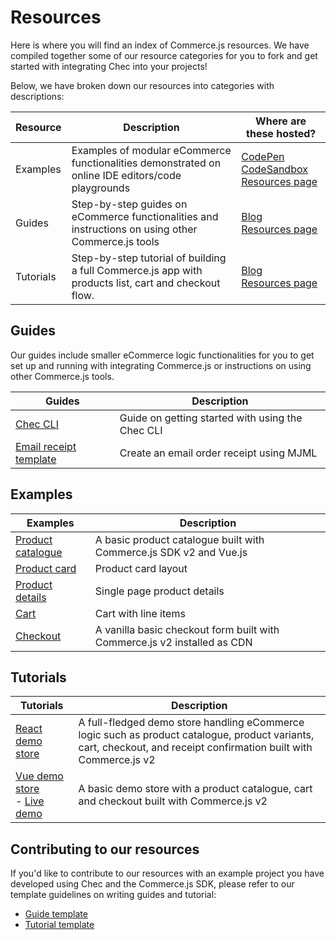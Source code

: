 # Resources

Here is where you will find an index of Commerce.js resources. We have compiled together some of our resource categories for you to fork and get started with integrating Chec into your projects!

Below, we have broken down our resources into categories with descriptions:

| Resource   |      Description      |  Where are these hosted? |
|----------|-------------|------|
| Examples |   Examples of modular eCommerce functionalities demonstrated on online IDE editors/code playgrounds   |   [CodePen](https://codepen.io/commercejs)</br>[CodeSandbox](https://codesandbox.io/)</br>  [Resources page](https://commercejs.com/resources/) |
| Guides |  Step-by-step guides on eCommerce functionalities and instructions on using other Commerce.js tools | [Blog](https://commercejs.com/blog/)</br>[Resources page](https://commercejs.com/resources/)  |
| Tutorials | Step-by-step tutorial of building a full Commerce.js app with products list, cart and checkout flow. | [Blog](https://commercejs.com/blog/)</br>[Resources page](https://commercejs.com/resources/) |

## Guides 

Our guides include smaller eCommerce logic functionalities for you to get set up and running with integrating Commerce.js or instructions on using other Commerce.js tools.

| Guides   |      Description      |
|----------|-------------|
| [Chec CLI](https://commercejs.com/blog/getting-started-with-the-chec-cli) |  Guide on getting started with using the Chec CLI |
| [Email receipt template](https://github.com/chec/chec-receipt) |  Create an email order receipt using MJML |


## Examples

| Examples   |      Description      |
|----------|-------------|
| [Product catalogue](https://codesandbox.io/s/product-catalogue-demo-4pvpq) |  A basic product catalogue built with Commerce.js SDK v2 and Vue.js  |
| [Product card]() |  Product card layout  |
| [Product details]() |  Single page product details  |
| [Cart]() |  Cart with line items |
| [Checkout](https://codepen.io/commercejs/pen/oNXvpxZ) |  A vanilla basic checkout form built with Commerce.js v2 installed as CDN |

## Tutorials 

| Tutorials   |      Description      |
|----------|-------------|
| [React demo store](https://commercejs.com/blog/create-an-ecommerce-store-with-vuejs) |  A full-fledged demo store handling eCommerce logic such as product catalogue, product variants, cart, checkout, and receipt confirmation built with Commerce.js v2 |
| [Vue demo store](https://github.com/jaepass/example-cjs-vue)</br> - [Live demo](https://codesandbox.io/s/vue-demo-store-z6twt) |  A basic demo store with a product catalogue, cart and checkout built with Commerce.js v2 |

## Contributing to our resources

If you'd like to contribute to our resources with an example project you have developed using Chec and the Commerce.js SDK, please refer to our template guidelines on writing guides and tutorial:

- [Guide template](https://github.com/chec/resources/blob/master/templates/guide-template.md)
- [Tutorial template](https://github.com/chec/resources/blob/master/templates/tutorial-template.md)